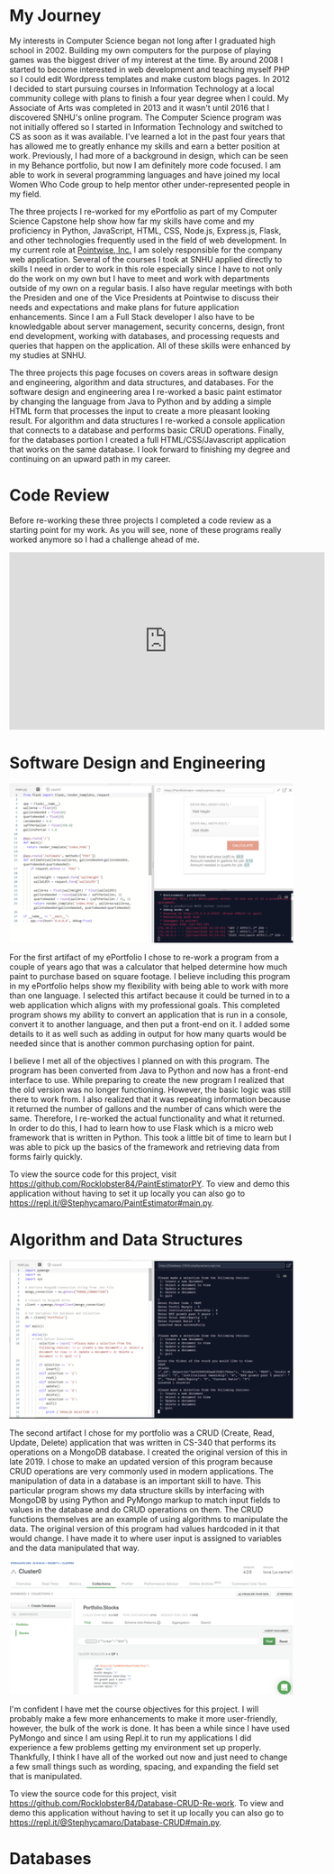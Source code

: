 # My Journey
My interests in Computer Science began not long after I graduated high school in 2002. Building my own computers for the purpose of playing games was the biggest driver of my interest at the time. By around 2008 I started to become interested in web development and teaching myself PHP so I could edit Wordpress templates and make custom blogs pages. In 2012 I decided to start pursuing courses in Information Technology at a local community college with plans to finish a four year degree when I could. My Associate of Arts was completed in 2013 and it wasn't until 2016 that I discovered SNHU's online program. The Computer Science program was not initially offered so I started in Information Technology and switched to CS as soon as it was available. I've learned a lot in the past four years that has allowed me to greatly enhance my skills and earn a better position at work. Previously, I had more of a background in design, which can be seen in my Behance portfolio, but now I am definitely more code focused. I am able to work in several programming languages and have joined my local Women Who Code group to help mentor other under-represented people in my field.

The three projects I re-worked for my ePortfolio as part of my Computer Science Capstone help show how far my skills have come and my proficiency in Python, JavaScript, HTML, CSS, Node.js, Express.js, Flask, and other technologies frequently used in the field of web development. In my current role at <a href="https://www.pointwise.com/" target="_blank" rel="noreferrer noopener">Pointwise, Inc.</a> I am solely responsible for the company web application. Several of the courses I took at SNHU applied directly to skills I need in order to work in this role especially since I have to not only do the work on my own but I have to meet and work with departments outside of my own on a regular basis. I also have regular meetings with both the Presiden and one of the Vice Presidents at Pointwise to discuss their needs and expectations and make plans for future application enhancements. Since I am a Full Stack developer I also have to be knowledgable about server management, security concerns, design, front end development, working with databases, and processing requests and queries that happen on the application. All of these skills were enhanced by my studies at SNHU. 

The three projects this page focuses on covers areas in software design and engineering, algorithm and data structures, and databases. For the software design and engineering area I re-worked a basic paint estimator by changing the language from Java to Python and by adding a simple HTML form that processes the input to create a more pleasant looking result. For algorithm and data structures I re-worked a console application that connects to a database and performs basic CRUD operations. Finally, for the databases portion I created a full HTML/CSS/Javascript application that works on the same database. I look forward to finishing my degree and continuing on an upward path in my career.

# Code Review
Before re-working these three projects I completed a code review as a starting point for my work. As you will see, none of these programs really worked anymore so I had a challenge ahead of me. 
<iframe width="560" height="315" src="https://www.youtube.com/embed/OhfPLNst_Uo" frameborder="0" allow="accelerometer; autoplay; encrypted-media; gyroscope; picture-in-picture" allowfullscreen></iframe>


# Software Design and Engineering
<img src="https://github.com/Rocklobster84/PaintEstimatorPY/blob/master/SS-Repl.PNG?raw=true" alt="Screen shot of the Paint Estimator Application from repl.it" />

For the first artifact of my ePortfolio I chose to re-work a program from a couple of years ago that was a calculator that helped determine how much paint to purchase based on square footage. I believe including this program in my ePortfolio helps show my flexibility with being able to work with more than one language. I selected this artifact because it could be turned in to a web application which aligns with my professional goals. This completed program shows my ability to convert an application that is run in a console, convert it to another language, and then put a front-end on it. I added some details to it as well such as adding in output for how many quarts would be needed since that is another common purchasing option for paint. 

I believe I met all of the objectives I planned on with this program. The program has been converted from Java to Python and now has a front-end interface to use. While preparing to create the new program I realized that the old version was no longer functioning. However, the basic logic was still there to work from. I also realized that it was repeating information because it returned the number of gallons and the number of cans which were the same. Therefore, I re-worked the actual functionality and what it returned. In order to do this, I had to learn how to use Flask which is a micro web framework that is written in Python. This took a little bit of time to learn but I was able to pick up the basics of the framework and retrieving data from forms fairly quickly.

To view the source code for this project, visit <a href="https://github.com/Rocklobster84/PaintEstimatorPY">https://github.com/Rocklobster84/PaintEstimatorPY</a>. To view and demo this application without having to set it up locally you can also go to <a href="https://repl.it/@Stephycamaro/PaintEstimator#main.py">https://repl.it/@Stephycamaro/PaintEstimator#main.py</a>.


# Algorithm and Data Structures
<img src="https://github.com/Rocklobster84/Database-CRUD-Re-work/blob/master/SS-Replit.PNG?raw=true" alt="Screen shot of the CRUD Application from repl.it" />

The second artifact I chose for my portfolio was a CRUD (Create, Read, Update, Delete) application that was written in CS-340 that performs its operations on a MongoDB database. I created the original version of this in late 2019. I chose to make an updated version of this program because CRUD operations are very commonly used in modern applications. The manipulation of data in a database is an important skill to have. This particular program shows my data structure skills by interfacing with MongoDB by using Python and PyMongo markup to match input fields to values in the database and do CRUD operations on them. The CRUD functions themselves are an example of using algorithms to manipulate the data. The original version of this program had values hardcoded in it that would change. I have made it to where user input is assigned to variables and the data manipulated that way. 

<img src="https://github.com/Rocklobster84/Database-CRUD-Re-work/blob/master/SS-MongoDB.PNG?raw=true" alt="Screen shot of the TEST entry in MongoDB Atlas" />

I'm confident I have met the course objectives for this project. I will probably make a few more enhancements to make it more user-friendly, however, the bulk of the work is done. It has been a while since I have used PyMongo and since I am using Repl.it to run my applications I did experience a few problems getting my environment set up properly. Thankfully, I think I have all of the worked out now and just need to change a few small things such as wording, spacing, and expanding the field set that is manipulated.

To view the source code for this project, visit <a href="https://github.com/Rocklobster84/Database-CRUD-Re-work">https://github.com/Rocklobster84/Database-CRUD-Re-work</a>. To view and demo this application without having to set it up locally you can also go to <a href="https://repl.it/@Stephycamaro/Database-CRUD#main.py">https://repl.it/@Stephycamaro/Database-CRUD#main.py</a>.

# Databases


